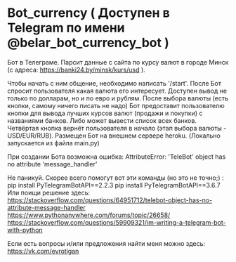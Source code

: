 # Bot_currency ( Доступен в Telegram по имени @belar_bot_currency_bot )
Бот в Телеграме. Парсит данные с сайта по курсу валют в городе Минск (с адреса: https://banki24.by/minsk/kurs/usd ). 

Чтобы начать с ним общение, необходимо написать '/start'.
После Бот спросит пользователя какая валюта его интересует.
Доступен вывод не только по долларам, но и по евро и рублям.
После выбора валюты (есть кнопки, самому ничего писать не надо)
Бот предоставит пользователю кнопки для вывода
лучших курсов валют (продажи и покупки) с названиями банков.
Либо может вывести список всех банков. Четвёртая кнопка
вернёт пользователя в начало (этап выбора валюты - USD/EUR/RUB).
Размещен Бот на внешнем сервере heroku.
(Локально запускается из файла main.py)

При создании Бота возможна ошибка:
AttributeError: 'TeleBot' object has no attribute 'message_handler' 

Не паникуй. Скорее всего помогут вот эти команды (но это не точно;) :
pip install PyTelegramBotAPI==2.2.3
pip install PyTelegramBotAPI==3.6.7
Или поищи решение здесь:
https://stackoverflow.com/questions/64951712/telebot-object-has-no-attribute-message-handler
https://www.pythonanywhere.com/forums/topic/26658/
https://stackoverflow.com/questions/59909321/im-writing-a-telegram-bot-with-python

Если есть вопросы и/или предложения найти меня можно здесь:
https://vk.com/evrotigan
